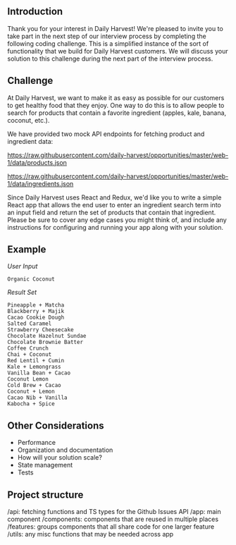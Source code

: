 ## Introduction

Thank you for your interest in Daily Harvest! We're pleased to invite you to take part in the next step of our interview process by completing the following coding challenge. This is a simplified instance of the sort of functionality that we build for Daily Harvest customers. We will discuss your solution to this challenge during the next part of the interview process.

## Challenge

At Daily Harvest, we want to make it as easy as possible for our customers to get healthy food that they enjoy. One way to do this is to allow people to search for products that contain a favorite ingredient (apples, kale, banana, coconut, etc.).

We have provided two mock API endpoints for fetching product and ingredient data:

https://raw.githubusercontent.com/daily-harvest/opportunities/master/web-1/data/products.json

https://raw.githubusercontent.com/daily-harvest/opportunities/master/web-1/data/ingredients.json

Since Daily Harvest uses React and Redux, we'd like you to write a simple React app that allows the end user to enter an ingredient search term into an input field and return the set of products that contain that ingredient. Please be sure to cover any edge cases you might think of, and include any instructions for configuring and running your app along with your solution.

## Example

*User Input*
```
Organic Coconut
```

*Result Set*
```
Pineapple + Matcha
Blackberry + Majik
Cacao Cookie Dough
Salted Caramel
Strawberry Cheesecake
Chocolate Hazelnut Sundae
Chocolate Brownie Batter
Coffee Crunch
Chai + Coconut
Red Lentil + Cumin
Kale + Lemongrass
Vanilla Bean + Cacao
Coconut Lemon
Cold Brew + Cacao
Coconut + Lemon
Cacao Nib + Vanilla
Kabocha + Spice
```

## Other Considerations
* Performance
* Organization and documentation
* How will your solution scale?
* State management 
* Tests

## Project structure
/api: fetching functions and TS types for the Github Issues API
/app: main <App> component
/components: components that are reused in multiple places
/features: groups components that all share code for one larger feature
/utils: any misc functions that may be needed across app